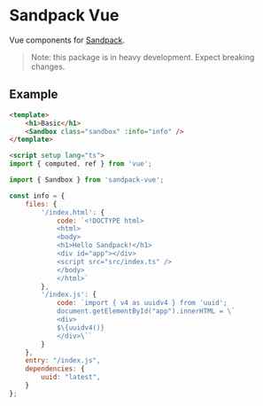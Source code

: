 # Sandpack Vue

Vue components for [Sandpack](https://sandpack.codesandbox.io).

> Note: this package is in heavy development. Expect breaking changes.

## Example

```html
<template>
	<h1>Basic</h1>
	<Sandbox class="sandbox" :info="info" />
</template>

<script setup lang="ts">
import { computed, ref } from 'vue';

import { Sandbox } from 'sandpack-vue';

const info = {
	files: {
		'/index.html': {
			code: `<!DOCTYPE html>
			<html>
			<body>
			<h1>Hello Sandpack!</h1>
			<div id="app"></div>
			<script src="src/index.ts" />
			</body>
			</html>`
		},
		'/index.js': {
			code: `import { v4 as uuidv4 } from 'uuid';
			document.getElementById("app").innerHTML = \`
			<div>
			$\{uuidv4()}
			</div>\``
		}
	},
	entry: "/index.js",
	dependencies: {
		uuid: "latest",
	}
};
```